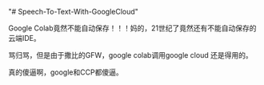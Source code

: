 "# Speech-To-Text-With-GoogleCloud" 

Google Colab竟然不能自动保存！！！妈的，21世纪了竟然还有不能自动保存的云端IDE。

骂归骂，但是由于撒比的GFW，google colab调用google cloud 还是得用的。

真的傻逼啊，google和CCP都傻逼。
